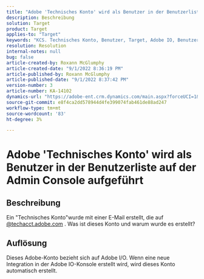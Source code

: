 ```yaml
---
title: "Adobe 'Technisches Konto' wird als Benutzer in der Benutzerliste auf der Admin Console aufgeführt."
description: Beschreibung
solution: Target
product: Target
applies-to: "Target"
keywords: "KCS. Technisches Konto, Benutzer, Target, Adobe IO, Benutzerliste"
resolution: Resolution
internal-notes: null
bug: false
article-created-by: Roxann McGlumphy
article-created-date: "9/1/2022 8:36:19 PM"
article-published-by: Roxann McGlumphy
article-published-date: "9/1/2022 8:37:42 PM"
version-number: 3
article-number: KA-14102
dynamics-url: "https://adobe-ent.crm.dynamics.com/main.aspx?forceUCI=1&pagetype=entityrecord&etn=knowledgearticle&id=31fe9eb6-352a-ed11-9db1-002248086a27"
source-git-commit: e8f4ca2dd578944d4fe399074fab461de88ad247
workflow-type: tm+mt
source-wordcount: '83'
ht-degree: 3%

---
```


# Adobe &#39;Technisches Konto&#39; wird als Benutzer in der Benutzerliste auf der Admin Console aufgeführt

## Beschreibung


Ein &quot;Technisches Konto&quot;wurde mit einer E-Mail erstellt, die auf [@techacct.adobe.com](http://techacct.adobe.com) . Was ist dieses Konto und warum wurde es erstellt?


## Auflösung


Dieses Adobe-Konto bezieht sich auf Adobe I/O. Wenn eine neue Integration in der Adobe IO-Konsole erstellt wird, wird dieses Konto automatisch erstellt.
